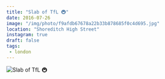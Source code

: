 ```yaml
---
title: "Slab of TfL 🚇"
date: 2016-07-26
image: "/img/photo/f9afdb67678a22b33b878685f0c4d695.jpg"
location: "Shoreditch High Street"
instagram: true
draft: false
tags:
 - london
---
```


![Slab of TfL 🚇](/img/photo/f9afdb67678a22b33b878685f0c4d695.jpg)
